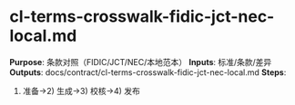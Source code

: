 # cl-terms-crosswalk-fidic-jct-nec-local.md

**Purpose**: 条款对照（FIDIC/JCT/NEC/本地范本）
**Inputs**: 标准/条款/差异
**Outputs**: docs/contract/cl-terms-crosswalk-fidic-jct-nec-local.md
**Steps**:

1. 准备→2) 生成→3) 校核→4) 发布
